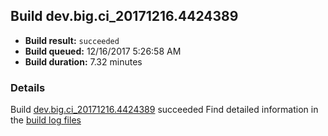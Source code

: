 ## Build dev.big.ci_20171216.4424389
- **Build result:** `succeeded`
- **Build queued:** 12/16/2017 5:26:58 AM
- **Build duration:** 7.32 minutes
### Details
Build [dev.big.ci_20171216.4424389](https://winappstudio.visualstudio.com/web/build.aspx?pcguid=a4ef43be-68ce-4195-a619-079b4d9834c2&builduri=vstfs%3a%2f%2f%2fBuild%2fBuild%2f24389) succeeded
Find detailed information in the [build log files](https://uwpctdiags.blob.core.windows.net/buildlogs/dev.big.ci_20171216.4424389_logs.zip)
